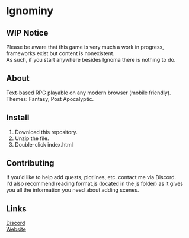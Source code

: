 # Ignominy
## WIP Notice
Please be aware that this game is very much a work in progress, frameworks exist but content is nonexistent.  
As such, if you start anywhere besides Ignoma there is nothing to do.
## About
Text-based RPG playable on any modern browser (mobile friendly).  
Themes: Fantasy, Post Apocalyptic.
## Install
1. Download this repository.
2. Unzip the file.
3. Double-click index.html
## Contributing
If you'd like to help add quests, plotlines, etc. contact me via Discord.  
I'd also recommend reading format.js (located in the js folder) as it gives you all the information you need about adding scenes.
## Links
[Discord](https://discord.gg/PEGUcb4)  
[Website](http://ntgc.ddns.net/Ignominy)
